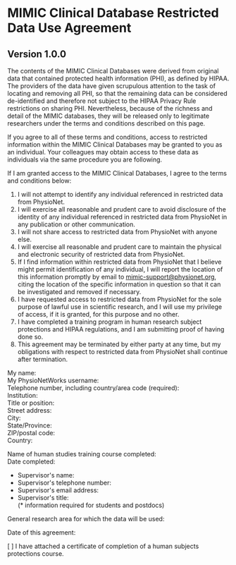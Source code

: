 # MIMIC Clinical Database Restricted Data Use Agreement

## Version 1.0.0

The contents of the MIMIC Clinical Databases were derived from original data that contained protected health information (PHI), as defined by HIPAA. The providers of the data have given scrupulous attention to the task of locating and removing all PHI, so that the remaining data can be considered de-identified and therefore not subject to the HIPAA Privacy Rule restrictions on sharing PHI. Nevertheless, because of the richness and detail of the MIMIC databases, they will be released only to legitimate researchers under the terms and conditions described on this page.

If you agree to all of these terms and conditions, access to restricted information within the MIMIC Clinical Databases may be granted to you as an individual. Your colleagues may obtain access to these data as individuals via the same procedure you are following.

If I am granted access to the MIMIC Clinical Databases, I agree to the terms and conditions below:

1. I will not attempt to identify any individual referenced in restricted data from PhysioNet.
2. I will exercise all reasonable and prudent care to avoid disclosure of the identity of any individual referenced in restricted data from PhysioNet in any publication or other communication.
3. I will not share access to restricted data from PhysioNet with anyone else.
4. I will exercise all reasonable and prudent care to maintain the physical and electronic security of restricted data from PhysioNet.
5. If I find information within restricted data from PhysioNet that I believe might permit identification of any individual, I will report the location of this information promptly by email to mimic-support@physionet.org, citing the location of the specific information in question so that it can be investigated and removed if necessary.
6. I have requested access to restricted data from PhysioNet for the sole purpose of lawful use in scientific research, and I will use my privilege of access, if it is granted, for this purpose and no other.
7. I have completed a training program in human research subject protections and HIPAA regulations, and I am submitting proof of having done so.
8. This agreement may be terminated by either party at any time, but my obligations with respect to restricted data from PhysioNet shall continue after termination.  
  
My name:  
My PhysioNetWorks username:  
Telephone number, including country/area code (required):  
Institution:  
Title or position:  
Street address:  
City:  
State/Province:  
ZIP/postal code:  
Country:  
  
Name of human studies training course completed:  
Date completed:  
  
* Supervisor's name:   
* Supervisor's telephone number:  
* Supervisor's email address:  
* Supervisor's title:  
(* information required for students and postdocs)   
  
General research area for which the data will be used:   
  
Date of this agreement:   
  
[ ] I have attached a certificate of completion of a human subjects
protections course.   
